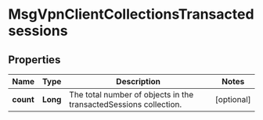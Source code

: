 
# MsgVpnClientCollectionsTransactedsessions

## Properties
Name | Type | Description | Notes
------------ | ------------- | ------------- | -------------
**count** | **Long** | The total number of objects in the transactedSessions collection. |  [optional]



